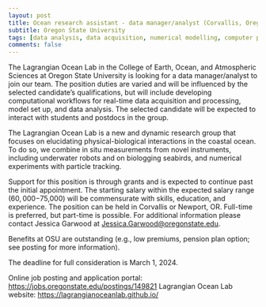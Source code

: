 ```yaml
---
layout: post
title: Ocean research assistant - data manager/analyst (Corvallis, Oregon, USA)
subtitle: Oregon State University
tags: [data analysis, data acquisition, numerical modelling, computer programming]
comments: false
---
```


The Lagrangian Ocean Lab in the College of Earth, Ocean, and Atmospheric Sciences at Oregon State University is looking for a data manager/analyst to join our team. The position duties are varied and will be influenced by the selected candidate’s qualifications, but will include developing computational workflows for real-time data acquisition and processing, model set up, and data analysis. The selected candidate will be expected to interact with students and postdocs in the group.

The Lagrangian Ocean Lab is a new and dynamic research group that focuses on elucidating physical-biological interactions in the coastal ocean. To do so, we combine in situ measurements from novel instruments, including underwater robots and on biologging seabirds, and numerical experiments with particle tracking. 

Support for this position is through grants and is expected to continue past the initial appointment. The starting salary within the expected salary range ($60,000-$75,000) will be commensurate with skills, education, and experience. The position can be held in Corvallis or Newport, OR. Full-time is preferred, but part-time is possible. For additional information please contact Jessica Garwood at Jessica.Garwood@oregonstate.edu.

Benefits at OSU are outstanding (e.g., low premiums, pension plan option; see posting for more information).

The deadline for full consideration is March 1, 2024.

Online job posting and application portal: https://jobs.oregonstate.edu/postings/149821
Lagrangian Ocean Lab website: https://lagrangianoceanlab.github.io/  

